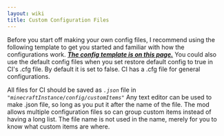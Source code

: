 ```yaml
---
layout: wiki
title: Custom Configuration Files
---
```


Before you start off making your own config files, I recommend using the
following template to get you started and familiar with how the
configurations work. ***[ The config template is on this
page.](Base_Config_File "wikilink")*** You could also use the default
config files when you set restore default config to true in CI's .cfg
file. By default it is set to false. CI has a .cfg file for general
configurations.

All files for CI should be saved as *`.json`*
file in
*`"minecraftInstance/config/customItems"`* Any
text editor can be used to make .json file, so long as you put it after
the name of the file. The mod allows multiple configuration files so can
group custom items instead of having a long list. The file name is not
used in the name, merely for you to know what custom items are where.